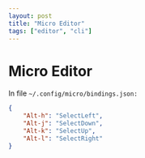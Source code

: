 ```yaml
---
layout: post
title: "Micro Editor"
tags: ["editor", "cli"]
---
```


# Micro Editor

In file `~/.config/micro/bindings.json:`

```json
{
    "Alt-h": "SelectLeft",
    "Alt-j": "SelectDown",
    "Alt-k": "SelectUp",
    "Alt-l": "SelectRight"
}
```

